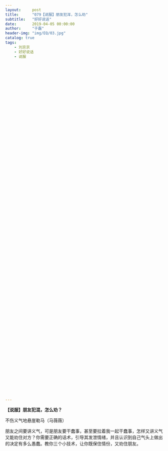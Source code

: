 ```yaml
---
layout:     post
title:      "079【说服】朋友犯浑，怎么劝"
subtitle:   "好好说话"
date:       2019-04-05 00:00:00
author:     "于磊"
header-img: "img/EQ/03.jpg"
catalog: true
tags:
    - 刘京京
    - 好好说话
    - 说服













































































---
```


**【说服】朋友犯混，怎么劝？**

不伤义气地悬崖勒马（马薇薇）

朋友之间要讲义气，可是朋友要干蠢事，甚至要拉着我一起干蠢事，怎样又讲义气又能劝住对方？你需要正确的话术，引导其发泄情绪，并且认识到自己气头上做出的决定有多么愚蠢。教你三个小技术，让你既保住情份，又劝住朋友。